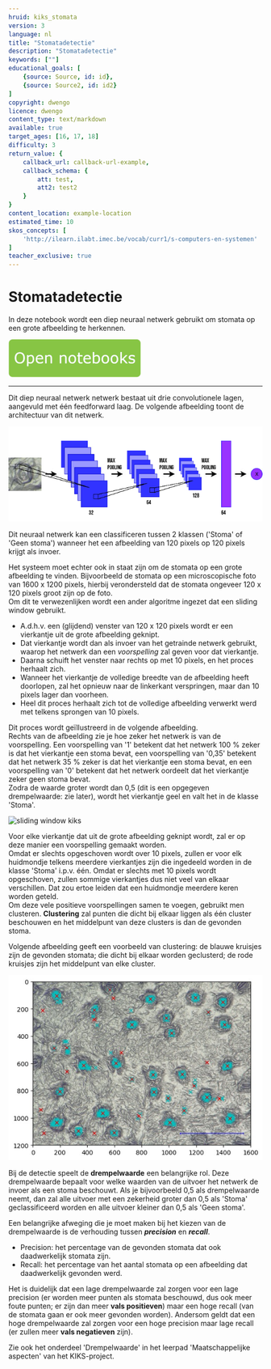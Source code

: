 ```yaml
---
hruid: kiks_stomata
version: 3
language: nl
title: "Stomatadetectie"
description: "Stomatadetectie"
keywords: [""]
educational_goals: [
    {source: Source, id: id}, 
    {source: Source2, id: id2}
]
copyright: dwengo
licence: dwengo
content_type: text/markdown
available: true
target_ages: [16, 17, 18]
difficulty: 3
return_value: {
    callback_url: callback-url-example,
    callback_schema: {
        att: test,
        att2: test2
    }
}
content_location: example-location
estimated_time: 10
skos_concepts: [
    'http://ilearn.ilabt.imec.be/vocab/curr1/s-computers-en-systemen'
]
teacher_exclusive: true
---
```


# Stomatadetectie
In deze notebook wordt een diep neuraal netwerk gebruikt om stomata op een grote afbeelding te herkennen.  

[![](embed/Knop.png "Knop")](https://kiks.ilabt.imec.be/jupyterhub/?id=1711 "Stomatadetectie")

----------------
Dit diep neuraal netwerk netwerk bestaat uit drie convolutionele lagen, aangevuld met één feedforward laag. De volgende afbeelding toont de architectuur van dit netwerk.

![convnet kiks](embed/referentienetwerk.png "Convolutioneel neuraal netwerk om huidmondjes te herkennen") 

Dit neuraal netwerk kan een classificeren tussen 2 klassen ('Stoma' of 'Geen stoma') wanneer het een afbeelding van 120 pixels op 120 pixels krijgt als invoer. 

Het systeem moet echter ook in staat zijn om de stomata op een grote afbeelding te vinden. Bijvoorbeeld de stomata op een microscopische foto van 1600 x 1200 pixels, hierbij verondersteld dat de stomata ongeveer 120 x 120 pixels groot zijn op de foto. <br>
Om dit te verwezenlijken wordt een ander algoritme ingezet dat een sliding window gebruikt.
-  A.d.h.v. een (glijdend) venster van 120 x 120 pixels wordt er een vierkantje uit de grote afbeelding geknipt.
-  Dat vierkantje wordt dan als invoer van het getrainde netwerk gebruikt, waarop het netwerk dan een *voorspelling* zal geven voor dat vierkantje.
-  Daarna schuift het venster naar rechts op met 10 pixels, en het proces herhaalt zich.
-  Wanneer het vierkantje de volledige breedte van de afbeelding heeft doorlopen, zal het opnieuw naar de linkerkant verspringen, maar dan 10 pixels lager dan voorheen.
-  Heel dit proces herhaalt zich tot de volledige afbeelding verwerkt werd met telkens sprongen van 10 pixels.

Dit proces wordt geïllustreerd in de volgende afbeelding. <br>
Rechts van de afbeelding zie je hoe zeker het netwerk is van de voorspelling. Een voorspelling van '1' betekent dat het netwerk 100 % zeker is dat het vierkantje een stoma bevat, een voorspelling van '0,35' betekent dat het netwerk 35 % zeker is dat het vierkantje een stoma bevat, en een voorspelling van '0' betekent dat het netwerk oordeelt dat het vierkantje zeker geen stoma bevat.<br> Zodra de waarde groter wordt dan 0,5 (dit is een opgegeven drempelwaarde: zie later), wordt het vierkantje geel en valt het in de klasse 'Stoma'.

![sliding window kiks](embed/slidingwindow.gif "Sliding window") 

Voor elke vierkantje dat uit de grote afbeelding geknipt wordt, zal er op deze manier een voorspelling gemaakt worden.<br> 
Omdat er slechts opgeschoven wordt over 10 pixels, zullen er voor elk huidmondje telkens meerdere vierkantjes zijn die ingedeeld worden in de klasse 'Stoma' i.p.v. één.  Omdat er slechts met 10 pixels wordt opgeschoven, zullen sommige vierkantjes dus niet veel van elkaar verschillen. Dat zou ertoe leiden dat een huidmondje meerdere keren worden geteld.<br>
Om deze vele positieve voorspellingen samen te voegen, gebruikt men clusteren. **Clustering** zal punten die dicht bij elkaar liggen als één cluster beschouwen en het middelpunt van deze clusters is dan de gevonden stoma. <br>

Volgende afbeelding geeft een voorbeeld van clustering: de blauwe kruisjes zijn de gevonden stomata; die dicht bij elkaar worden geclusterd; de rode kruisjes zijn het middelpunt van elke cluster.

![clustering kiks](embed/clustering.jpg "Clustering") 

Bij de detectie speelt de **drempelwaarde** een belangrijke rol. Deze drempelwaarde bepaalt voor welke waarden van de uitvoer het netwerk de invoer als een stoma beschouwt. Als je bijvoorbeeld 0,5 als drempelwaarde neemt, dan zal alle uitvoer met een zekerheid groter dan 0,5 als 'Stoma' geclassificeerd worden en alle uitvoer kleiner dan 0,5 als 'Geen stoma'. 

Een belangrijke afweging die je moet maken bij het kiezen van de drempelwaarde is de verhouding tussen ***precision*** en ***recall***. 

-  Precision: het percentage van de gevonden stomata dat ook daadwerkelijk stomata zijn.</li>
-  Recall: het percentage van het aantal stomata op een afbeelding dat daadwerkelijk gevonden werd.</li>

Het is duidelijk dat een lage drempelwaarde zal zorgen voor een lage precision (er worden meer punten als stomata beschouwd, dus ook meer foute punten; er zijn dan meer **vals positieven**) maar een hoge recall (van de stomata gaan er ook meer gevonden worden). Andersom geldt dat een hoge drempelwaarde zal zorgen voor een hoge precision maar lage recall (er zullen meer **vals negatieven** zijn).

Zie ook het onderdeel 'Drempelwaarde' in het leerpad 'Maatschappelijke aspecten' van het KIKS-project. 

